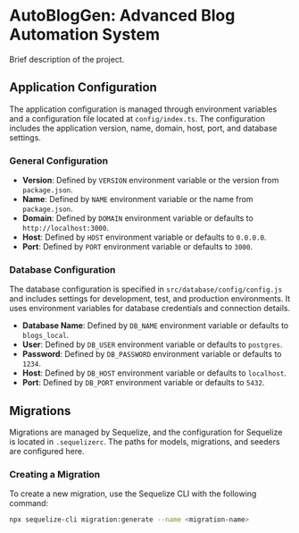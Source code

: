 # AutoBlogGen: Advanced Blog Automation System

Brief description of the project.

## Application Configuration

The application configuration is managed through environment variables and a configuration file located at `config/index.ts`. The configuration includes the application version, name, domain, host, port, and database settings.

### General Configuration

- **Version**: Defined by `VERSION` environment variable or the version from `package.json`.
- **Name**: Defined by `NAME` environment variable or the name from `package.json`.
- **Domain**: Defined by `DOMAIN` environment variable or defaults to `http://localhost:3000`.
- **Host**: Defined by `HOST` environment variable or defaults to `0.0.0.0`.
- **Port**: Defined by `PORT` environment variable or defaults to `3000`.

### Database Configuration

The database configuration is specified in `src/database/config/config.js` and includes settings for development, test, and production environments. It uses environment variables for database credentials and connection details.

- **Database Name**: Defined by `DB_NAME` environment variable or defaults to `blogs_local`.
- **User**: Defined by `DB_USER` environment variable or defaults to `postgres`.
- **Password**: Defined by `DB_PASSWORD` environment variable or defaults to `1234`.
- **Host**: Defined by `DB_HOST` environment variable or defaults to `localhost`.
- **Port**: Defined by `DB_PORT` environment variable or defaults to `5432`.

## Migrations

Migrations are managed by Sequelize, and the configuration for Sequelize is located in `.sequelizerc`. The paths for models, migrations, and seeders are configured here.

### Creating a Migration

To create a new migration, use the Sequelize CLI with the following command:

```bash
npx sequelize-cli migration:generate --name <migration-name>
